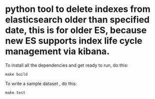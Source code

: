 # python tool to delete indexes from elasticsearch older than specified date, this is for older ES, because new ES supports index life cycle management via kibana.


To install all the dependencies and get ready to run, do this:
```
make build
```


To write a sample dataset , do this:
```
make test
```

